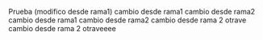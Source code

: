 Prueba (modifico desde rama1)
cambio desde rama1
cambio desde rama2
cambio desde rama1
cambio desde rama2
cambio desde rama 2 otrave
cambio desde rama 2 otraveeee
